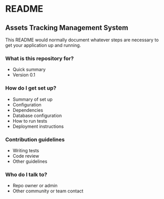# README #

## Assets Tracking Management System ##

This README would normally document whatever steps are necessary to get your application up and running.

### What is this repository for? ###

* Quick summary
* Version 0.1

### How do I get set up? ###

* Summary of set up
* Configuration
* Dependencies
* Database configuration
* How to run tests
* Deployment instructions

### Contribution guidelines ###

* Writing tests
* Code review
* Other guidelines

### Who do I talk to? ###

* Repo owner or admin
* Other community or team contact